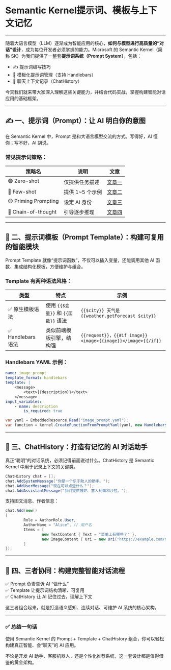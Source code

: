 # Semantic Kernel提示词、模板与上下文记忆

---

随着大语言模型（LLM）逐渐成为智能应用的核心，**如何与模型进行高质量的“对话”设计**，成为每位开发者必须掌握的能力。Microsoft 的 Semantic Kernel（简称 SK）为我们提供了一整套**提示词系统（Prompt System）**，包括：

- ✍️ 提示词编写技巧  
- 🧩 模板化提示词管理（支持 Handlebars）  
- 🧠 聊天上下文记录（ChatHistory）

今天我们就来带大家深入理解这些关键能力，并结合代码实战，掌握构建智能对话应用的基础框架。

---

## ✍️ 一、提示词（Prompt）：让 AI 明白你的意图

在 Semantic Kernel 中，Prompt 是和大语言模型交流的方式。写得好，AI 懂你；写不好，AI 胡说。

### 常见提示词策略：


| 策略名               | 说明               | 文章                                                             |
|----------------------|--------------------|------------------------------------------------------------------|
| 🟢 Zero-shot         | 仅提供任务描述     | [文章一](/AI-Prompts/Zero-shot.md)                               |
| 🔵 Few-shot          | 提供 1~5 个示例    | [文章二](/AI-Prompts/Few-shot.md)                                |
| 🟡 Priming Prompting | 设定 AI 身份       | [文章三](/AI-Prompts/PrimingPrompting.md)                        |
| 🔴 Chain-of-thought  | 引导逐步推理       | [文章四](/AI-Prompts/ChainOfThought.md)                          |

---

## 🧩 二、提示词模板（Prompt Template）：构建可复用的智能模块

Prompt Template 就像“提示词函数”，不仅可以插入变量，还能调用其他 AI 函数、集成结构化模板，方便维护与组合。

### Template 有两种语法风格：

| 类型               | 特点                                  | 示例                                                              |
|--------------------|---------------------------------------|-------------------------------------------------------------------|
| ✅ 原生模板语法     | 使用 `{{$变量}}` 和 `{{函数}}` 语法    | `{{$city}} 天气是 {{weather.getForecast $city}}`                  |
| ✅ Handlebars 语法 | 类似前端模板引擎，结构强              | `{{request}}，{{#if image}}<image>{{image}}</image>{{/if}}`       |


### Handlebars YAML 示例：

```yaml
name: image_prompt
template_format: handlebars
template: |
    <message>
        <text>{{description}}</text>
    </message>
input_variables:
    - name: description
        is_required: true
```

```csharp
var yaml = EmbeddedResource.Read("image_prompt.yaml");
var function = kernel.CreateFunctionFromPromptYaml(yaml, new HandlebarsPromptTemplateFactory());
```

---

## 🧠 三、ChatHistory：打造有记忆的 AI 对话助手

真正“聪明”的对话系统，必须记得前面说过什么。ChatHistory 是 Semantic Kernel 中用于记录上下文的关键类。

```csharp
ChatHistory chat = [];
chat.AddSystemMessage("你是一个乐于助人的助手。");
chat.AddUserMessage("现在可以点些什么？");
chat.AddAssistantMessage("我们提供披萨、意大利面和沙拉。");

```

支持图文消息、作者信息：

```csharp
chat.Add(new()
{
        Role = AuthorRole.User,
        AuthorName = "Alice", // 用户名
        Items = [
                new TextContent { Text = "菜单上有哪些？" },
                new ImageContent { Uri = new Uri("https://example.com/menu.jpg") } // 菜单图片链接
        ]
});

```

---

## 🧩 四、三者协同：构建完整智能对话流程

✅ Prompt 负责告诉 AI “做什么”  
✅ Template 让提示词结构清晰、可复用  
✅ ChatHistory 让 AI 记住过去，理解上下文

这三者组合起来，就是打造语义感知、连续对话、可维护 AI 系统的核心架构。

---

### ✅ 总结一句话

使用 Semantic Kernel 的 Prompt + Template + ChatHistory 组合，你可以轻松构建真正智能、会“聊天”的 AI 应用。

不论是开发 AI 助手、客服机器人，还是个性化推荐系统，这一套设计都是值得借鉴的黄金架构。

